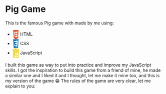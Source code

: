 # Pig Game

This is the famous Pig game with made by me using:
- <img align="center" alt="Enoque-HTML" height="30" width="20" src="https://raw.githubusercontent.com/devicons/devicon/master/icons/html5/html5-original.svg"> HTML <br>
- <img align="center" alt="Enoque-CSS" height="30" width="20" src="https://raw.githubusercontent.com/devicons/devicon/master/icons/css3/css3-original.svg"> CSS <br>
- <img align="center" alt="Enoque-Js" height="30" width="20" src="https://raw.githubusercontent.com/devicons/devicon/master/icons/javascript/javascript-plain.svg"> JavaScript

I built this game as way to put into practice and improve my JavaScript skills. I got the inspiration to build this game from a friend of mine, he made a similar one and I liked it and I thought, let me make it mine too, and this is my version of the game 😁
The rules of the game are very clear, let me explain to you:


